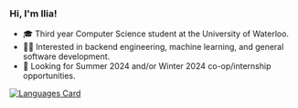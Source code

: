 <!-- <img src="https://raw.githubusercontent.com/MartinHeinz/MartinHeinz/master/wave.gif" width="5px">--> 
### Hi, I'm Ilia!

<!--
**Iliaromanov/Iliaromanov** is a ✨ _special_ ✨ repository because its `README.md` (this file) appears on your GitHub profile.

Here are some ideas to get you started:

- 🔭 I’m currently working on ...
- 🌱 I’m currently learning ...
- 👯 I’m looking to collaborate on ...
- 🤔 I’m looking for help with ...
- 💬 Ask me about ...
- 📫 How to reach me: ...
- 😄 Pronouns: ...
- ⚡ Fun fact: ...
-->

- 🎓 Third year Computer Science student at the University of Waterloo.
- 👨‍💻 Interested in backend engineering, machine learning, and general software development.
- 🏢 Looking for Summer 2024 and/or Winter 2024 co-op/internship opportunities.
<!-- - 😄 Looking for co-op opportunities for Winter 2022 -->

<!--
### Tech Stack 👨‍💻
<img alt="Python" src="https://img.shields.io/badge/python%20-%2314354C.svg?&style=for-the-badge&logo=python&logoColor=white"/> <img alt="Flask" src="https://img.shields.io/badge/flask%20-%23000.svg?&style=for-the-badge&logo=flask&logoColor=white"/> <img alt="FastAPI" src="https://img.shields.io/badge/FastAPI-%2314354C.svg?&style=for-the-badge&logo=FastAPI&logoColor=blue"/> <img alt="Keras" src="https://img.shields.io/badge/Keras%20-%23D00000.svg?&style=for-the-badge&logo=Keras&logoColor=white"/> <img alt="TensorFlow" src="https://img.shields.io/badge/TensorFlow%20-%23FF6F00.svg?&style=for-the-badge&logo=TensorFlow&logoColor=white" /> <img alt="Pandas" src="https://img.shields.io/badge/pandas%20-%23150458.svg?&style=for-the-badge&logo=pandas&logoColor=white" /> <img alt="NumPy" src="https://img.shields.io/badge/numpy%20-%23013243.svg?&style=for-the-badge&logo=numpy&logoColor=white" /> <img alt="OpenCV" src="https://img.shields.io/badge/OpenCV%20-%230769AD.svg?style=for-the-badge&logo=OpenCV&logoColor=white"/> <img alt="JavaScript" src="https://img.shields.io/badge/javascript%20-%23323330.svg?&style=for-the-badge&logo=javascript&logoColor=%23F7DF1E"/> <img alt="jquery" src="https://img.shields.io/badge/jQuery%20-%23121011.svg?&style=for-the-badge&logo=jquery&logoColor=white"/> <img alt="HTML5" src="https://img.shields.io/badge/html5%20-%23E34F26.svg?&style=for-the-badge&logo=html5&logoColor=white"/> <img alt="CSS3" src="https://img.shields.io/badge/css3%20-%23150458.svg?&style=for-the-badge&logo=css3&logoColor=white"/> <img alt="Go" src="https://img.shields.io/badge/Go%20-%230db7ed.svg?&style=for-the-badge&logo=Go&logoColor=white"/> <img alt="C++" src="https://img.shields.io/badge/C%2B%2B-E10098?style=for-the-badge&logo=c%2B%2B&logoColor=white"/> <img alt="C" src="https://img.shields.io/badge/c%20-%23404d59.svg?&style=for-the-badge&logo=c&logoColor=white"/> <img alt="Postgres" src="https://img.shields.io/badge/PostgreSQL%20-%232671E5.svg?&style=for-the-badge&logo=PostgreSQL&logoColor=white"/> <img alt="MongoDB" src ="https://img.shields.io/badge/MongoDB-%234ea94b.svg?&style=for-the-badge&logo=mongodb&logoColor=white"/> <img alt="SQL Server" src="https://img.shields.io/badge/SQL_Server-4A4A55?style=for-the-badge&logo=microsoft-sql-server&logoColor=white"/> <img alt="Docker" src="https://img.shields.io/badge/docker%20-%230db7ed.svg?&style=for-the-badge&logo=docker&logoColor=white"/> <img alt="Git" src="https://img.shields.io/badge/git%20-%23F05033.svg?&style=for-the-badge&logo=git&logoColor=white"/> <img alt="Bash" src="https://img.shields.io/badge/Bash%20-%23121011.svg?&style=for-the-badge&logo=gnu-bash&logoColor=white"/>
-->


<!-- READY TO GO, JUST CODE MORE IN GO TO MAKE IT LOOK BETTER -->
[![Languages Card](<https://github-readme-stats.vercel.app/api/top-langs/?username=Iliaromanov&hide=jupyter notebook,html&layout=compact&custom_title=Top Langs by Lines of Code>)](https://github.com/reteps?tab=repositories)



<!--
<h3 align="left">Tech Stack:</h3>
<p align="left"> <a href="https://www.python.org" target="_blank"> <img src="https://raw.githubusercontent.com/devicons/devicon/master/icons/python/python-original.svg" alt="python" width="40" height="40"/> </a>  <a href="https://www.djangoproject.com/" target="_blank"> <img src="https://raw.githubusercontent.com/devicons/devicon/9f4f5cdb393299a81125eb5127929ea7bfe42889/icons/django/django-original.svg" alt="django" width="40" height="40"/> </a>  <a href="https://developer.mozilla.org/en-US/docs/Web/JavaScript" target="_blank"> <img src="https://raw.githubusercontent.com/devicons/devicon/master/icons/javascript/javascript-original.svg" alt="javascript" width="40" height="40"/> </a> <a href="https://www.w3schools.com/css/" target="_blank"> <img src="https://raw.githubusercontent.com/devicons/devicon/master/icons/css3/css3-original-wordmark.svg" alt="css3" width="40" height="40"/> </a> <a href="https://www.w3.org/html/" target="_blank"> <img src="https://raw.githubusercontent.com/devicons/devicon/master/icons/html5/html5-original-wordmark.svg" alt="html5" width="40" height="40"/> </a>  <!--<a href="https://www.docker.com/" target="_blank"> <img src="https://raw.githubusercontent.com/devicons/devicon/master/icons/docker/docker-original-wordmark.svg" alt="docker" width="40" height="40"/> </a>  <a href="https://heroku.com" target="_blank"> <img src="https://www.vectorlogo.zone/logos/heroku/heroku-icon.svg" alt="heroku" width="40" height="40"/> </a>    <a href="https://postman.com" target="_blank"> <img src="https://www.vectorlogo.zone/logos/getpostman/getpostman-icon.svg" alt="postman" width="40" height="40"/> </a>  <a href="https://reactjs.org/" target="_blank"> <img src="https://raw.githubusercontent.com/devicons/devicon/master/icons/react/react-original-wordmark.svg" alt="react" width="40" height="40"/> </a> <a href="https://www.sqlite.org/" target="_blank"> <img src="https://www.vectorlogo.zone/logos/sqlite/sqlite-icon.svg" alt="sqlite" width="40" height="40"/> </a> </p>
-->


<!-- Profile views
![](https://komarev.com/ghpvc/?username=Iliaromanov)

https://github.com/CITIZENDOT/CITIZENDOT/tree/master/profile-summary-card-output
<img src="./profile-summary-card-output/nord_dark/1-repos-per-language.svg"> <img src="./profile-summary-card-output/nord_dark/3-stats.svg"> -->

<!--[![](https://github-readme-stats.vercel.app/api?username=Iliaromanov)](https://github.com/anuraghazra/github-readme-stats)-->
<!--<img align="center" src="https://github-readme-stats.vercel.app/api/top-langs/?username=Iliaromanov" />-->

<!-- <p><img align="center" src="https://github-readme-streak-stats.herokuapp.com/?user=iliaromanov&" alt="oscarmild" /></p>
 -->
